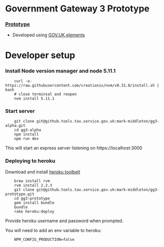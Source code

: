 # Government Gateway 3 Prototype

### [Prototype](https://young-river-31446.herokuapp.com)

* Developed using [GOV.UK elements](http://govuk-elements.herokuapp.com/)

# Developer setup

### Install Node version manager and node 5.11.1

```
    curl -o- https://raw.githubusercontent.com/creationix/nvm/v0.31.0/install.sh | bash
    # close terminsal and reopen
    nvm install 5.11.1
```


### Start server

```
    git clone git@github.tools.tax.service.gov.uk:mark-middleton/gg3-alpha.git
    cd gg3-alpha
    npm install
    npm run dev
```

This will start an express server listening on https://localhost:3000


### Deploying to heroku

Download and install [heroku toolbelt](https://toolbelt.heroku.com/)

```
    brew install rvm
    rvm install 2.2.3
    git clone git@github.tools.tax.service.gov.uk:mark-middleton/gg3-prototype.git
    cd gg3-prototype
    gem install bundle
    bundle
    rake heroku:deploy
```

Provide heroku username and password when prompted.

You will need to add an env variable to heroku:
```
    NPM_CONFIG_PRODUCTION=false
```
